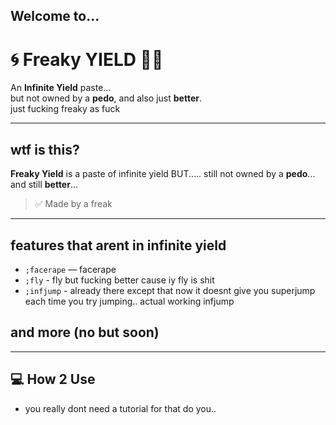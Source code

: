 ## Welcome to...
# 🌀 Freaky YIELD 🍑😈

An **Infinite Yield** paste...  
but not owned by a **pedo**, and also just **better**.  
just fucking freaky as fuck

---

## wtf is this?

**Freaky Yield** is a paste of infinite yield
BUT..... still not owned by a **pedo**... and still **better**...

> ✅ Made by a freak

---

## features that arent in infinite yield

- `;facerape` — facerape
- `;fly` - fly but fucking better cause iy fly is shit
- `;infjump` - already there except that now it doesnt give you superjump each time you try jumping.. actual working infjump
## and more (no but soon)

---

## 💻 How 2 Use

- you really dont need a tutorial for that do you..

<!--
**FreakyYield/freakyyield** is a ✨ _special_ ✨ repository because its `README.md` (this file) appears on your GitHub profile.

Here are some ideas to get you started:

- 🔭 I’m currently working on ...
- 🌱 I’m currently learning ...
- 👯 I’m looking to collaborate on ...
- 🤔 I’m looking for help with ...
- 💬 Ask me about ...
- 📫 How to reach me: ...
- 😄 Pronouns: ...
- ⚡ Fun fact: ...
-->
